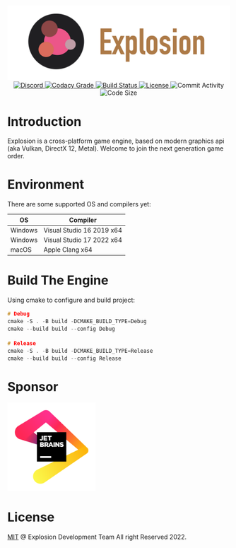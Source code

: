 
<center>
    <div><img width="800" src=".github/resource/Logo.png" alt="Explosion Logo"/></div>
    <div>
        <a href="https://discord.gg/Tn5G3ReYhD">
            <img src="https://img.shields.io/discord/852860169045278720?style=for-the-badge" alt="Discord"/>
        </a>
        <a href="https://app.codacy.com/gh/ExplosionEngine/Explosion/dashboard?branch=master">
            <img src="https://img.shields.io/codacy/grade/98afe27fd39b4b39b4c6acd8361e6d02?style=for-the-badge" alt="Codacy Grade"/>
        </a>
        <a href="https://github.com/ExplosionEngine/Explosion/actions">
            <img src="https://img.shields.io/github/workflow/status/ExplosionEngine/Explosion/CMake?style=for-the-badge" alt="Build Status"/>
        </a>
        <a href="https://github.com/ExplosionEngine/Explosion/blob/master/LICENSE">
            <img src="https://img.shields.io/github/license/ExplosionEngine/Explosion?style=for-the-badge" alt="License"/>
        </a>
        <img src="https://img.shields.io/github/commit-activity/m/ExplosionEngine/Explosion?style=for-the-badge" alt="Commit Activity"/>
        <img src="https://img.shields.io/github/languages/code-size/ExplosionEngine/Explosion?style=for-the-badge" alt="Code Size"/>
    </div>
</center>

# Introduction

Explosion is a cross-platform game engine, based on modern graphics api (aka Vulkan, DirectX 12, Metal). Welcome to join the next generation game order.

# Environment

There are some supported OS and compilers yet:

| OS | Compiler |
| - | - |
| Windows | Visual Studio 16 2019 x64 |
| Windows | Visual Studio 17 2022 x64 |
| macOS | Apple Clang x64 |

# Build The Engine

Using cmake to configure and build project:

```cpp
# Debug
cmake -S . -B build -DCMAKE_BUILD_TYPE=Debug
cmake --build build --config Debug

# Release
cmake -S . -B build -DCMAKE_BUILD_TYPE=Release
cmake --build build --config Release
```

# Sponsor

<img width="200dp" src=".github/resource/JetBrains.png" alt="JetBrains Open Source"/>

# License

[MIT](https://github.com/ExplosionEngine/Explosion/blob/master/LICENSE) @ Explosion Development Team All right Reserved 2022.
